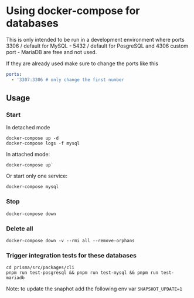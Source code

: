 # Using docker-compose for databases

This is only intended to be run in a development environment where ports 3306 / default for MySQL - 5432 / default for PosgreSQL and 4306 custom port - MariaDB are free and not used.

If they are already used make sure to change the ports like this

```yaml
ports:
  - '3307:3306 # only change the first number
```

## Usage

### Start

In detached mode

```
docker-compose up -d
docker-compose logs -f mysql
```

In attached mode:

```
docker-compose up`
```

Or start only one service:

```
docker-compose mysql
```

### Stop

```
docker-compose down
```

### Delete all

```
docker-compose down -v --rmi all --remove-orphans
```

### Trigger integration tests for these databases

```
cd prisma/src/packages/cli
pnpm run test-posgresql && pnpm run test-mysql && pnpm run test-mariadb
```

Note: to update the snaphot add the following env var `SNAPSHOT_UPDATE=1`

